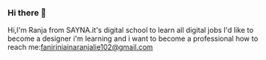 ### Hi there 👋
Hi,I'm Ranja from SAYNA.it's digital school to learn all digital jobs
I'd like to become a designer
i'm learning and i want to become a professional
how to reach me:faniriniainaranjalie102@gmail.com
